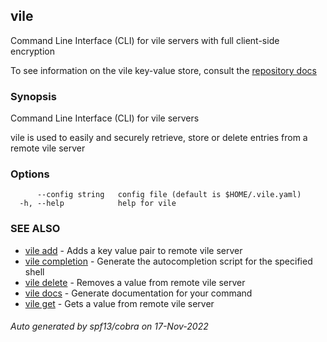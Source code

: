 ## vile

Command Line Interface (CLI) for vile servers with full client-side encryption

To see information on the vile key-value store, consult the [repository docs](https://github.com/RohitKochhar/vile)

### Synopsis


Command Line Interface (CLI) for vile servers

vile is used to easily and securely retrieve, store or delete entries from a remote vile server
	

### Options

```
      --config string   config file (default is $HOME/.vile.yaml)
  -h, --help            help for vile
```

### SEE ALSO

* [vile add](./docs/vile_add.md)	 - Adds a key value pair to remote vile server
* [vile completion](./docs/vile_completion.md)	 - Generate the autocompletion script for the specified shell
* [vile delete](./docs/vile_delete.md)	 - Removes a value from remote vile server
* [vile docs](./docs/vile_docs.md)	 - Generate documentation for your command
* [vile get](./docs/vile_get.md)	 - Gets a value from remote vile server

###### Auto generated by spf13/cobra on 17-Nov-2022

